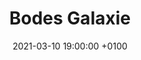 ---
layout: post
title: Bodes Galaxie
link: /public/media/gallery/2021-03-10-bodes-galaxy.jpg
description: "Es war einmal vor langer Zeit in einer weit, weit entfernten Galaxis ..."
date: 2021-03-10 19:00:00 +0100
categories: Bild
---